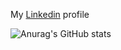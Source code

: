 My [Linkedin](https://www.linkedin.com/in/ioannis-gkouziokas/) profile

![Anurag's GitHub stats](https://github-readme-stats.vercel.app/api?username=gkouziik&hide=contribs&count_private=true)

